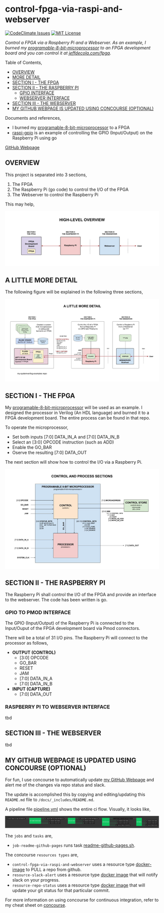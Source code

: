 # control-fpga-via-raspi-and-webserver

[![CodeClimate Issues](https://codeclimate.com/github/JeffDeCola/control-fpga-via-raspi-and-webserver/badges/issue_count.svg)](https://codeclimate.com/github/JeffDeCola/control-fpga-via-raspi-and-webserver/issues)
[![MIT License](http://img.shields.io/:license-mit-blue.svg)](http://jeffdecola.mit-license.org)

_Control a FPGA via a Raspberry Pi and a Webserver. As an example, I burned my
[programable-8-bit-microprocessor](https://github.com/JeffDeCola/my-systemverilog-examples/tree/master/systems/microprocessors/programable-8-bit-microprocessor)
to an FPGA development board and you can control it at
[jeffdecola.com/fpga](http://jeffdecola.com/fpga)._

Table of Contents,

* [OVERVIEW](https://github.com/JeffDeCola/control-fpga-via-raspi-and-webserver#overview)
* [MORE DETAIL](https://github.com/JeffDeCola/control-fpga-via-raspi-and-webserver#more-detail)
* [SECTION I - THE FPGA](https://github.com/JeffDeCola/control-fpga-via-raspi-and-webserver#section-i---the-fpga)
* [SECTION II - THE RASPBERRY PI](https://github.com/JeffDeCola/control-fpga-via-raspi-and-webserver#section-ii---the-raspberry-pi)
  * [GPIO INTERFACE](https://github.com/JeffDeCola/control-fpga-via-raspi-and-webserver#gpio-interface)
  * [WEBSERVER INTERFACE](https://github.com/JeffDeCola/control-fpga-via-raspi-and-webserver#webserver-interface)
* [SECTION III - THE WEBSERVER](https://github.com/JeffDeCola/control-fpga-via-raspi-and-webserver#section-iii---the-webserver)
* [MY GITHUB WEBPAGE IS UPDATED USING CONCOURSE (OPTIONAL)](https://github.com/JeffDeCola/control-fpga-via-raspi-and-webserver#my-github-webpage-is-updated-using-concourse-optional)

Documents and references,

* I burned my
  [programable-8-bit-microprocessor](https://github.com/JeffDeCola/my-systemverilog-examples/tree/master/systems/microprocessors/programable-8-bit-microprocessor)
  to a FPGA
* [raspi-gpio](https://github.com/JeffDeCola/my-go-examples/tree/master/single-board-computers/raspi-gpio)
is an example of controlling the GPIO (Input/Output) on the Raspberry Pi using go

[GitHub Webpage](https://jeffdecola.github.io/control-fpga-via-raspi-and-webserver/)

## OVERVIEW

This project is separated into 3 sections,

1. The FPGA
2. The Raspberry Pi (go code) to control the I/O of the FPGA
3. The Webserver to control the Raspberry Pi

This may help,

![IMAGE - overview.jpg - IMAGE](docs/pics/overview.jpg)

## A LITTLE MORE DETAIL

The following figure will be explained in the following three sections,

![IMAGE - controlling-my-programable-8-bit-microprocessor-from-a-raspi-and-webserver.jpg - IMAGE](docs/pics/controlling-my-programable-8-bit-microprocessor-from-a-raspi-and-webserver.jpg)

## SECTION I - THE FPGA

My
[programable-8-bit-microprocessor](https://github.com/JeffDeCola/my-systemverilog-examples/tree/master/systems/microprocessors/programable-8-bit-microprocessor)
will be used as an example. I designed the processor in Verilog
(An HDL language) and burned it to a FPGA development board. The entire process
can be found in that repo.

To operate the microprocessor,

* Set both inputs [7:0] DATA_IN_A and [7:0] DATA_IN_B
* Select an [3:0] OPCODE instruction (such as ADD)
* Enable the GO_BAR
* Oserve the resulting [7:0] DATA_OUT

The next section will show how to control the I/O via a Raspberry Pi.

![IMAGE - Top-Level-Block-Diagram-of-the-8-bit-Microprocessor.jpg - IMAGE](https://github.com/JeffDeCola/my-systemverilog-examples/blob/master/docs/pics/Top-Level-Block-Diagram-of-the-8-bit-Microprocessor.jpg?raw=true)

## SECTION II - THE RASPBERRY PI

The Raspberry Pi shall control the I/O of the FPGA and provide an interface to
the webserver. The code has been written is go.

### GPIO TO PMOD INTERFACE

The GPIO (Input/Output) of the Raspberry Pi is connected to the
Input/Ouput of the FPGA development board via Pmod connectors.

There will be a total of 31 I/O pins.
The Raspberry Pi will connect to the processor as follows,

* **OUTPUT (CONTROL)**
  * [3:0] OPCODE
  * GO_BAR
  * RESET
  * JAM
  * [7:0] DATA_IN_A
  * [7:0] DATA_IN_B
* **INPUT (CAPTURE)**
  * [7:0] DATA_OUT

### RASPBERRY PI TO WEBSERVER INTERFACE

tbd

## SECTION III - THE WEBSERVER

tbd

## MY GITHUB WEBPAGE IS UPDATED USING CONCOURSE (OPTIONAL)

For fun, I use concourse to automatically update
[my GitHub Webpage](https://jeffdecola.github.io/control-fpga-via-raspi-and-webserver/) and alert me of
the changes via repo status and slack.

The update is accomplished this by copying and editing/updating
this `README.md` file to `/docs/_includes/README.md`.

A pipeline file [pipeline.yml](https://github.com/JeffDeCola/control-fpga-via-raspi-and-webserver/tree/master/ci/scripts/readme-github-pages.sh)
shows the entire ci flow. Visually, it looks like,

![IMAGE - control-fpga-via-raspi-and-webserver concourse ci pipeline - IMAGE](docs/pics/control-fpga-via-raspi-and-webserver-pipeline.jpg)

The `jobs` and `tasks` are,

* `job-readme-github-pages` runs task
  [readme-github-pages.sh](https://github.com/JeffDeCola/control-fpga-via-raspi-and-webserver/tree/master/ci/scripts/readme-github-pages.sh).

The concourse `resources types` are,

* `control-fpga-via-raspi-and-webserver` uses a resource type
  [docker-image](https://hub.docker.com/r/concourse/git-resource/)
  to PULL a repo from github.
* `resource-slack-alert` uses a resource type
  [docker image](https://hub.docker.com/r/cfcommunity/slack-notification-resource)
  that will notify slack on your progress.
* `resource-repo-status` uses a resource type
  [docker image](https://hub.docker.com/r/dpb587/github-status-resource)
  that will update your git status for that particular commit.

For more information on using concourse for continuous integration,
refer to my cheat sheet on [concourse](https://github.com/JeffDeCola/control-fpga-via-raspi-and-webserver/tree/master/software/operations-tools/continuous-integration-continuous-deployment/concourse-cheat-sheet).
